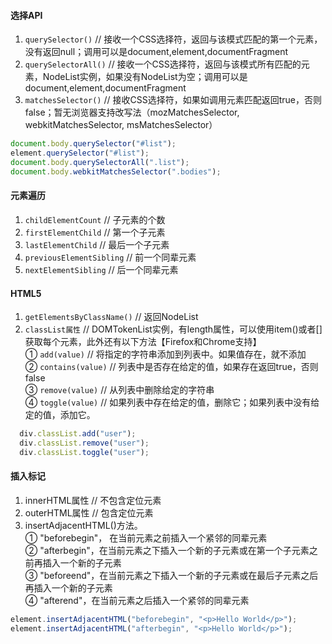 #### 选择API
1. `querySelector()` // 接收一个CSS选择符，返回与该模式匹配的第一个元素，没有返回null；调用可以是document,element,documentFragment
2. `querySelectorAll()` // 接收一个CSS选择符，返回与该模式所有匹配的元素，NodeList实例，如果没有NodeList为空；调用可以是document,element,documentFragment
3. `matchesSelector()` // 接收CSS选择符，如果如调用元素匹配返回true，否则false；暂无浏览器支持改写法（mozMatchesSelector, webkitMatchesSelector, msMatchesSelector）
```javascript
document.body.querySelector("#list");
element.querySelector("#list");
document.body.querySelectorAll(".list");
document.body.webkitMatchesSelector(".bodies");
```
#### 元素遍历  
1. `childElementCount` // 子元素的个数 
2. `firstElementChild` // 第一个子元素
3. `lastElementChild` // 最后一个子元素
4. `previousElementSibling` // 前一个同辈元素
5. `nextElementSibling` // 后一个同辈元素

#### HTML5
1. `getElementsByClassName()` // 返回NodeList
2. `classList属性` // DOMTokenList实例，有length属性，可以使用item()或者[]获取每个元素，此外还有以下方法【Firefox和Chrome支持】  
  ① `add(value)` // 将指定的字符串添加到列表中。如果值存在，就不添加  
  ② `contains(value)` // 列表中是否存在给定的值，如果存在返回true，否则false  
  ③ `remove(value)` // 从列表中删除给定的字符串  
  ④ `toggle(value)` // 如果列表中存在给定的值，删除它；如果列表中没有给定的值，添加它。  

```javascript
  div.classList.add("user");
  div.classList.remove("user");
  div.classList.toggle("user");
```
#### 插入标记
1. innerHTML属性 // 不包含定位元素
2. outerHTML属性 // 包含定位元素
3. insertAdjacentHTML()方法。  
  ① "beforebegin"， 在当前元素之前插入一个紧邻的同辈元素  
  ② "afterbegin"，在当前元素之下插入一个新的子元素或在第一个子元素之前再插入一个新的子元素  
  ③ "beforeend"，在当前元素之下插入一个新的子元素或在最后子元素之后再插入一个新的子元素  
  ④ "afterend"，在当前元素之后插入一个紧邻的同辈元素  
```javascript
element.insertAdjacentHTML("beforebegin", "<p>Hello World</p>");
element.insertAdjacentHTML("afterbegin", "<p>Hello World</p>");
```
